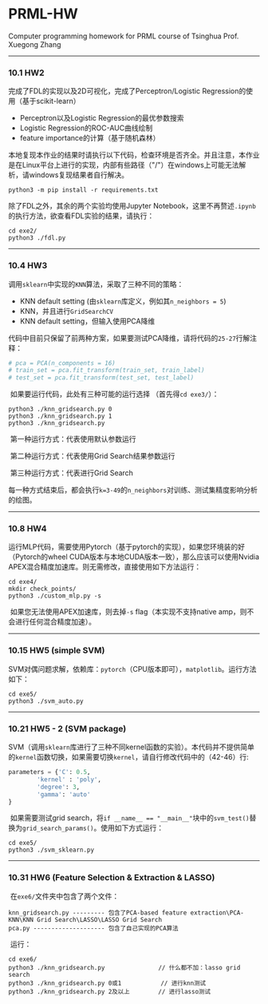 # PRML-HW

Computer programming homework for PRML course of Tsinghua Prof. Xuegong Zhang

---

### 10.1 HW2

完成了FDL的实现以及2D可视化，完成了Perceptron/Logistic Regression的使用（基于scikit-learn）

- Perceptron以及Logistic Regression的最优参数搜索
- Logistic Regression的ROC-AUC曲线绘制
- feature importance的计算（基于随机森林）

本地复现本作业的结果时请执行以下代码，检查环境是否齐全。并且注意，本作业是在Linux平台上进行的实现，内部有些路径（"/"）在windows上可能无法解析，请windows复现结果者自行解决。
    
```shell
python3 -m pip install -r requirements.txt
```

除了FDL之外，其余的两个实验均使用Jupyter Notebook，这里不再赘述`.ipynb`的执行方法，欲查看FDL实验的结果，请执行：
    
```shell
cd exe2/
python3 ./fdl.py
```

---

### 10.4 HW3

​		调用`sklearn`中实现的`KNN`算法，采取了三种不同的策略：

- KNN default setting (由`sklearn`库定义，例如其`n_neighbors = 5`)
- KNN，并且进行`GridSearchCV`
- KNN default setting，但输入使用PCA降维

​		代码中目前只保留了前两种方案，如果要测试PCA降维，请将代码的`25-27`行解注释：

```python
# pca = PCA(n_components = 16)
# train_set = pca.fit_transform(train_set, train_label)
# test_set = pca.fit_transform(test_set, test_label)
```

​		如果要运行代码，此处有三种可能的运行选择 （首先得`cd exe3/`）：

```shell
python3 ./knn_gridsearch.py 0
python3 ./knn_gridsearch.py 1
python3 ./knn_gridsearch.py
```

​		第一种运行方式：代表使用默认参数运行

​		第二种运行方式：代表使用Grid Search结果参数运行

​		第三种运行方式：代表进行Grid Search

​		每一种方式结束后，都会执行`k=3-49`的`n_neighbors`对训练、测试集精度影响分析的绘图。

---

### 10.8 HW4

​		运行MLP代码，需要使用Pytorch（基于pytorch的实现），如果您环境装的好（Pytorch的wheel CUDA版本与本地CUDA版本一致），那么应该可以使用Nvidia APEX混合精度加速库。则无需修改，直接使用如下方法运行：

```shell
cd exe4/
mkdir check_points/
python3 ./custom_mlp.py -s
```

​		如果您无法使用APEX加速库，则去掉`-s` flag（本实现不支持native amp，则不会进行任何混合精度加速）。

---

### 10.15 HW5 (simple SVM)

​		SVM对偶问题求解，依赖库：`pytorch`（CPU版本即可），`matplotlib`。运行方法如下：

```shell
cd exe5/
python3 ./svm_auto.py
```

---

### 10.21 HW5 - 2 (SVM package)

​		SVM（调用`sklearn`库进行了三种不同kernel函数的实验）。本代码并不提供简单的`kernel`函数切换，如果需要切换`kernel`，请自行修改代码中的（42-46）行:

```python
parameters = {'C': 0.5,
        'kernel' : 'poly',
        'degree': 3,
        'gamma': 'auto'
}
```

​		如果需要测试grid search，将`if __name__ == "__main__"`块中的`svm_test()`替换为`grid_search_params()`。使用如下方式运行：

```shell
cd exe5/
python3 ./svm_sklearn.py
```

---

### 10.31 HW6 (Feature Selection & Extraction & LASSO)

​		在`exe6/`文件夹中包含了两个文件：

```
knn_gridsearch.py --------- 包含了PCA-based feature extraction\PCA-KNN\KNN Grid Search\LASSO\LASSO Grid Search
pca.py -------------------- 包含了自己实现的PCA算法
```

​		运行：

```shell
cd exe6/
python3 ./knn_gridsearch.py				  // 什么都不加：lasso grid search
python3 ./knn_gridsearch.py	0或1			  // 进行knn测试
python3 ./knn_gridsearch.py	2及以上		// 进行lasso测试
```

